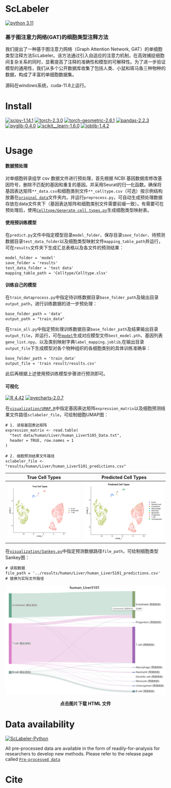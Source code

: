# ScLabeler

[![python 3.11](https://img.shields.io/badge/python-3.11-brightgreen)](https://www.python.org/) 

### 基于图注意力网络(GAT)的细胞类型注释方法
我们提出了一种基于图注意力网络（Graph Attention Network, GAT）的单细胞类型注释方法ScLabeler。该方法通过引入自适应的注意力机制，在高效捕捉细胞间复杂关系的同时，显著提高了注释的准确性和模型的可解释性。为了进一步验证模型的通用性，我们从多个公开数据库收集了包括人类、小鼠和斑马鱼三种物种的数据，构成了丰富的单细胞数据集。

源码在windows系统，cuda-11.8上运行。

# Install

[![scipy-1.14.1](https://img.shields.io/badge/scipy-1.14.1-yellowgreen)](https://github.com/scipy/scipy) [![torch-2.3.0](https://img.shields.io/badge/torch-1.6.0-orange)](https://github.com/pytorch/pytorch) [![torch-geometric-2.6.1](https://img.shields.io/badge/torchgeometric-2.6.1-red)](https://github.com/pyg-team/pytorch_geometric) [![pandas-2.2.3](https://img.shields.io/badge/pandas-2.2.3-lightgrey)](https://github.com/pandas-dev/pandas) [![pyglib-0.4.0](https://img.shields.io/badge/pyglib-0.4.0-blue)](https://github.com/pyg-team/pytorch_geometric) [![scikit__learn-1.6.0](https://img.shields.io/badge/scikit__learn-1.6.0-green)](https://github.com/scikit-learn/scikit-learn) [![joblib-1.4.2](https://img.shields.io/badge/joblib-1.4.2-yellow)](https://github.com/joblib/joblib)


```

```

# Usage
#### 数据预处理
对单细胞转录组学 csv 数据文件进行预处理，首先根据 NCBI 基因数据库修改基因符号，删除不匹配的基因和重复的基因。并采用Seurat的归一化函数。确保将基因表达矩阵`**_data.csv`和细胞类别文件`**_celltype.csv`（可选）按示例结构放置在[`original data`](https://github.com/bioinfolabdev/ScLabeler/tree/main/original%20data/human/liver)文件夹内，并运行`preprocess.py`，可自动生成预处理数据存放在data文件夹下（基因表达矩阵和细胞类别文件需要前缀一致）。有需要可在预处理后，使用[`Celltype/Generate cell types.py`](https://github.com/bioinfolabdev/ScLabeler/blob/main/Celltype/Generate%20cell%20types.py)生成细胞类型映射表。

#### 使用预训练模型
在`predict.py`文件中指定模型目录`model_folder`、保存目录`save_folder`、待预测数据目录`test_data_folder`以及细胞类型映射文件`mapping_table_path`并运行，可在`results`文件夹下生成汇总表格以及各文件的预测结果：
```
model_folder = 'model'
save_folder = 'results'
test_data_folder = 'test data'
mapping_table_path = 'Celltype/Celltype.xlsx'
```
#### 训练自己的模型
在`train_dataprocess.py`中指定待训练数据目录`base_folder_path`及输出目录`output_path`，进行训练数据的进一步预处理：
```
base_folder_path = 'data'
output_path = "train_data"
```

在`train_all.py`中指定预处理训练数据目录`base_folder_path`及结果输出目录`output_file`，并运行，可在[`model`](https://github.com/bioinfolabdev/ScLabeler/tree/main/model/human/Liver)生成对应模型文件`best_model.pth`、基因列表`gene_list.npy`、以及类别映射字典`label_mapping.joblib`,在输出目录`output_file`下生成模型对各个物种组织的各细胞类别的具体训练准确率：
```
base_folder_path = 'train_data'
output_file = 'train result/results.csv'
```

此后再根据上述使用预训练模型步骤进行预测即可。

#### 可视化
[![R 4.42](https://img.shields.io/badge/R-%3E4.40-blue)](https://www.r-project.org/)  [![pyecharts-2.0.7](https://img.shields.io/badge/pyecharts-2.0.7-orange)](https://github.com/pyecharts/pyecharts/)

在[`visualization/UMAP.R`](https://github.com/bioinfolabdev/ScLabeler/blob/main/visualization/UMAP.R)中指定基因表达矩阵`expression_matrix`以及细胞预测结果文件路径`sclabeler_file`，可绘制细胞UMAP图：
```
# 1. 读取基因表达矩阵
expression_matrix <- read.table(
  "test data/human/Liver/human_Liver5105_Data.txt",
  header = TRUE, row.names = 1
)

# 2. 细胞预测结果文件路径
sclabeler_file <- "results/human/Liver/human_Liver5101_predictions.csv"
```

| True Cell Types    | Predicted Cell Types |
|-----------------------|-----------------------|
| ![True Cell Types](https://github.com/bioinfolabdev/ScLabeler/blob/main/visualization/True_Cell_Types.png) | ![Predicted Cell Types](https://github.com/bioinfolabdev/ScLabeler/blob/main/visualization/Predicted_Cell_Types.png) |


在[`visualization/Sankey.py`](https://github.com/bioinfolabdev/ScLabeler/blob/main/visualization/Sankey.py)中指定预测数据路径`file_path`，可绘制细胞类型Sankey图：
```
# 读取数据
file_path = '../results/human/Liver/human_Liver5101_predictions.csv'  # 替换为实际文件路径
```


<div style="text-align: center;">
  <a>
    <img src="https://github.com/bioinfolabdev/ScLabeler/blob/main/visualization/%E7%BB%86%E8%83%9E%E7%B1%BB%E5%9E%8B%E7%BB%9F%E8%AE%A1.png" alt="Predicted Cell Types" width="700">
  </a>
  <p><strong>点击图片下载 HTML 文件</strong></p>
</div>



# Data availability 
[![ScLabeler-Python](https://img.shields.io/badge/ScLabeler-Python-brightgreen)](1) 

All pre-processed data are available in the form of readily-for-analysis for researchers to develop new methods. Please refer to the release page called [`Pre-processed data`](1)

# Cite
